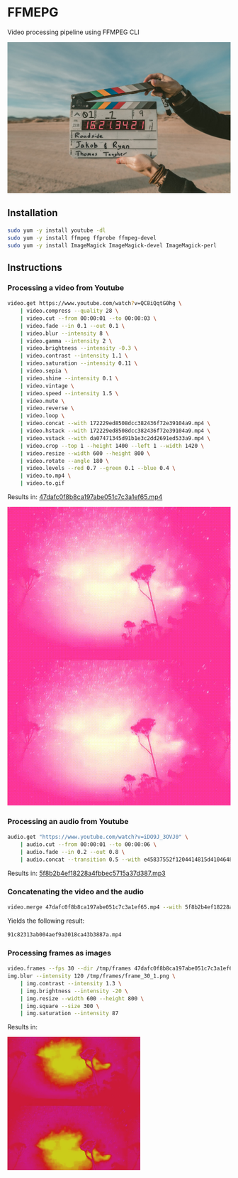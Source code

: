 # FFMEPG
Video processing pipeline using FFMPEG CLI

![wallpaper.jpeg](./wallpaper.jpeg)

## Installation
```bash
sudo yum -y install youtube -dl
sudo yum -y install ffmpeg ffprobe ffmpeg-devel
sudo yum -y install ImageMagick ImageMagick-devel ImageMagick-perl
```

## Instructions

### Processing a video from Youtube

```bash
video.get https://www.youtube.com/watch?v=QC8iQqtG0hg \
    | video.compress --quality 28 \
    | video.cut --from 00:00:01 --to 00:00:03 \
    | video.fade --in 0.1 --out 0.1 \
    | video.blur --intensity 8 \
    | video.gamma --intensity 2 \
    | video.brightness --intensity -0.3 \
    | video.contrast --intensity 1.1 \
    | video.saturation --intensity 0.11 \
    | video.sepia \
    | video.shine --intensity 0.1 \
    | video.vintage \
    | video.speed --intensity 1.5 \
    | video.mute \
    | video.reverse \
    | video.loop \
    | video.concat --with 172229ed8508dcc382436f72e39104a9.mp4 \
    | video.hstack --with 172229ed8508dcc382436f72e39104a9.mp4 \
    | video.vstack --with da07471345d91b1e3c2dd2691ed533a9.mp4 \
    | video.crop --top 1 --height 1400 --left 1 --width 1420 \
    | video.resize --width 600 --height 800 \
    | video.rotate --angle 180 \
    | video.levels --red 0.7 --green 0.1 --blue 0.4 \
    | video.to.mp4 \
    | video.to.gif
```

Results in: [47dafc0f8b8ca197abe051c7c3a1ef65.mp4](47dafc0f8b8ca197abe051c7c3a1ef65.mp4)

![c55ff0bb38f997eda9ca038e8f93570e.gif](c55ff0bb38f997eda9ca038e8f93570e.gif)

### Processing an audio from Youtube

```bash
audio.get "https://www.youtube.com/watch?v=iDO9J_3OVJ0" \
    | audio.cut --from 00:00:01 --to 00:00:06 \
    | audio.fade --in 0.2 --out 0.8 \
    | audio.concat --transition 0.5 --with e45837552f1204414815d4104648d361.mp3 

```

Results in: [5f8b2b4ef18228a4fbbec5715a37d387.mp3](5f8b2b4ef18228a4fbbec5715a37d387.mp3)

### Concatenating the video and the audio

```bash
video.merge 47dafc0f8b8ca197abe051c7c3a1ef65.mp4 --with 5f8b2b4ef18228a4fbbec5715a37d387.mp3
```

Yields the following result:

```bash
91c82313ab004aef9a3018ca43b3887a.mp4
```

### Processing frames as images

```bash
video.frames --fps 30 --dir /tmp/frames 47dafc0f8b8ca197abe051c7c3a1ef65.mp4
img.blur --intensity 120 /tmp/frames/frame_30_1.png \
    | img.contrast --intensity 1.3 \
    | img.brightness --intensity -20 \
    | img.resize --width 600 --height 800 \
    | img.square --size 300 \
    | img.saturation --intensity 87 
```

Results in:

![01ee4e4ea5ea1736555ebe6cd250938c.png](01ee4e4ea5ea1736555ebe6cd250938c.png)
